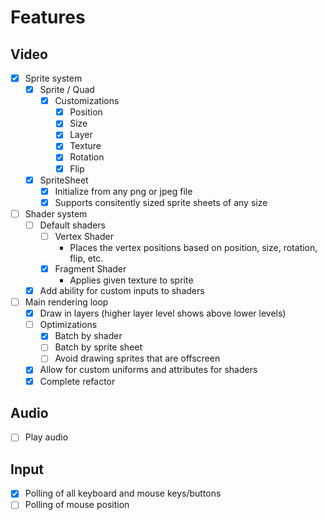 # Features
## Video
- [x] Sprite system
    - [x] Sprite / Quad
        - [x] Customizations
            - [x] Position
            - [x] Size
            - [x] Layer
            - [x] Texture
            - [x] Rotation
            - [x] Flip

    - [x] SpriteSheet
        - [x] Initialize from any png or jpeg file
        - [x] Supports consitently sized sprite sheets of any size

- [ ] Shader system
    - [ ] Default shaders
        - [ ] Vertex Shader
            - Places the vertex positions based on position, size, rotation, flip, etc.
        - [x] Fragment Shader
            - Applies given texture to sprite

    - [x] Add ability for custom inputs to shaders

- [ ] Main rendering loop
    - [x] Draw in layers (higher layer level shows above lower levels)
    - [ ] Optimizations
        - [x] Batch by shader
        - [ ] Batch by sprite sheet
        - [ ] Avoid drawing sprites that are offscreen

    - [x] Allow for custom uniforms and attributes for shaders
    - [x] Complete refactor

## Audio
- [ ] Play audio

## Input
- [x] Polling of all keyboard and mouse keys/buttons
- [ ] Polling of mouse position
